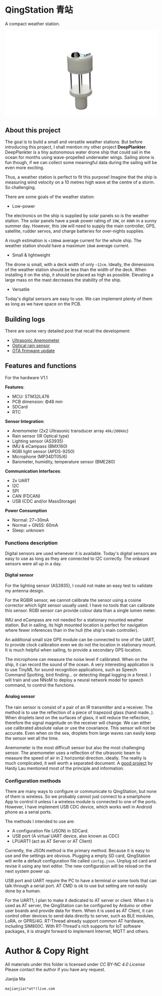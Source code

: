 # QingStation 青站
A compact weather station.

![](doc/figures/qingstation-render1.png)

## About this project
The goal is to build a small and versatile weather stations.
But before introducing this project, I shall mention my other project **DeepPlankter**.
DeepPlankter is a tiny autonomous water drone ship that could sail in the ocean for months using wave-propelled underwater wings.
Sailing alone is fun though, if we can collect some meaningful data during the sailing will be even more exciting. 

Thus, a weather station is perfect to fit this purpose! 
Imagine that the ship is measuring wind velocity on a 10 metres high wave at the centre of a storm. 
So challenging.

There are some goals of the weather station:

- Low-power

The electronics on the ship is supplied by solar panels so is the weather station. 
The solar panels have a peak power rating of `10W`, or `40Wh` in a sunny summer day.
However, this `10W` will need to supply the main controller, GPS, satellite, rudder servos, and charge batteries for over-nights supplies.

A rough estimation is `<100mA` average current for the whole ship. 
The weather station should have a maximum `10mA` average current. 

- Small & lightweight

The drone is small, with a deck width of only `~12cm`. 
Ideally, the dimensions of the weather station should be less than the width of the deck. 
When installing it on the ship, it should be placed as high as possible. 
Elevating a large mass on the mast decreases the stability of the ship. 

- Versatile

Today's digital sensors are easy to use. 
We can implement plenty of them as long as we have space on the PCB. 

## Building logs

There are some very detailed post that recall the development:
- [Ultrasonic Anemometer](doc/anemometer.md)
- [Optical rain sensor](doc/rain_sensor.md)
- [OTA firmware update](doc/ota.md)

## Features and functions

For the hardware V1.1

**Features**: 
- MCU: STM32L476
- PCB dimension: Φ48 mm
- SDCard
- RTC

**Sensor Integration**:
- Anemometer (2x2 Ultrasonic transducer array `40k/200kHz`)
- Rain sensor (IR Optical type)
- Lighting sensor (AS3935) 
- IMU & eCampass (BMX160)
- RGBI light sensor (APDS-9250)
- Microphone (MP34DT05/6)
- Barometer, humidity, temperature sensor (BME280)

**Communication Interfaces**:
- 2x UART
- I2C
- SPI
- CAN (FDCAN)
- USB (CDC and/or MassStorage)

**Power Consumption**
- Normal: 27~30mA
- Normal + GNSS: 60mA
- Sleep: unknown 

### Functions description

Digital sensors are used whenever it is available. 
Today's digital sensors are easy to use as long as they are connected to I2C correctly.
The onboard sensors were all up in a day. 

#### Digital sensor

For the lighting sensor (AS3935), I could not make an easy test to validate my antenna design. 

For the RGBIR sensor, we cannot calibrate the sensor using a cosine corrector which light sensor usually used. 
I have no tools that can calibrate this sensor. 
RGBI sensor can provide colour data than a single lumen meter. 

IMU and eCampass are not needed for a stationary mounted weather station. 
But in sailing, its high mounted location is perfect for navigation where fewer inferences than in the hull (the ship's main controller). 

An additional small size GPS module can be connected to one of the UART, 
to provide clock calibration even we do not the location in stationary mount. 
It is much helpful when sailing, to provide a secondary GPS location.

The microphone can measure the noise level if calibrated. When on the ship, it can record the sound of the ocean.
A very interesting application is to use TinyML for sound recognition applications, 
such as Speech Command Spotting, bird finding... or detecting illegal logging in a forest. 
I will train and use NNoM to deploy a neural network model for speech command, to control the functions. 

#### Analog sensor
The rain sensor is consist of a pair of an IR transmitter and a receiver. 
The method is to use the reflection of a piece of trapezoid glass (hand made..). 
When droplets land on the surfaces of glass, it will reduce the reflection, therefore the signal magnitude on the receiver will change.
We can either use calibrated absolute value or use the covariance. 
This sensor will not be accurate. Even when on the sea, droplets from large waves can easily keep the sensor wet all the time.  

Anemometer is the most difficult sensor but also the most challenging sensor. 
The anemometer uses a reflection of the ultrasonic beam to measure the speed of air in 2 horizontal direction..ideally.
The reality is much complicated, it well worth a separated document. 
A [good project](https://www.dl1glh.de/ultrasonic-anemometer.html#advancement) by Hardy Lau mentioned most of the principle and information.  


### Configuration methods

There are many ways to configure or communicate to QingStation, but none of them is wireless. 
So we probably cannot just connect to a smartphone App to control it unless I a wireless module is connected to one of the ports.
However, I have implement USB CDC device, which works well in Android phone as a serial ports. 

The methods I intended to use are:
- A configuration file (JSON) in SDCard.
- USB port (A virtual UART device, also known as CDC)
- LPUART1 (act as AT Server or AT Client) 

Currently, the JSON method is the primary method. Because it is easy to use and the settings are obvious. 
Plugging a empty SD card, QingStation will write a default configuration file called `config.json`.
Unplug sd card and revise it using any text editor. The new configuration will be reload on the next system power up. 

USB port and UART require the PC to have a terminal or some tools that can talk through a serial port. 
AT CMD is ok to use but setting are not easily done by a human. 

For the UART1, I plan to make it dedicated to AT server or client. 
When it is used as AT server, the QingStation can be configured by Arduino or other user boards and provide data for them. 
When it is used as AT Client, it can control other devices to send data directly to server, such as BLE modules, LoRA, or GPRS/4G. 
RT-Thread already support common AT hardware, including SIM800C.
With RT-Thread's rich supports for IoT software packages, it is straight forward to implement Internet, MQTT and others. 


# Author & Copy Right
All materials under this folder is licensed under *CC* BY-NC *4.0 License*
Please contact the author if you have any request.
 
Jianjia Ma 

`majianjia(*at*)live.com`



